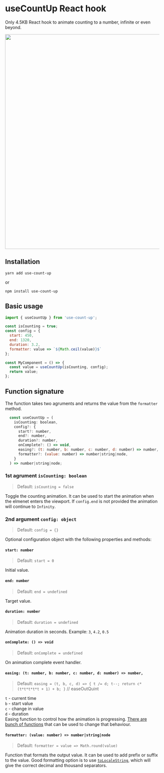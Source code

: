# useCountUp React hook
Only 4.5KB React hook to animate counting to a number, infinite or even beyond.

<img src="https://user-images.githubusercontent.com/10707142/68539807-2f77ba80-0389-11ea-978c-8955e9b8db9f.gif" width="700">

## Installation
```
yarn add use-count-up
```
or
```
npm install use-count-up
```

## Basic usage
```jsx
import { useCountUp } from 'use-count-up';

const isCounting = true;
const config = {
  start: 450,
  end: 1320,
  duration: 3.2,
  formatter: value => `${Math.ceil(value)}$`
};

const MyComponent = () => { 
  const value = useCountUp(isCounting, config);
  return value;
};
```

## Function signature
The function takes two agruments and returns the value from the `formatter` method.
```js
  const useCountUp = (
    isCounting: boolean,
    config?: {
      start?: number,
      end?: number,
      duration?: number,
      onComplete?: () => void,
      easing?: (t: number, b: number, c: number, d: number) => number,
      formatter?: (value: number) => number|string|node,
    }
  ) => number|string|node;
```
### 1st agrument `isCounting: boolean`
> Default: `isCounting = false`

Toggle the counting animation. It can be used to start the animation when the elmenet enters the viewport. If `config.end`  is not provided the animation will continue to `Infinity`.

### 2nd argument `config: object`
> Default:  `config = {}`

Optional configuration object with the following properties and methods:

#### `start: number`  
> Default:  `start = 0`

Initial value.

#### `end: number`  
> Default:  `end = undefined`

Target value.

#### `duration: number`  
> Default:  `duration = undefined`

Animation duration in seconds. Example: `3`, `4.2`, `0.5`

#### `onComplete: () => void`  
> Default:  `onComplete = undefined`

On animation complete event handler.

#### `easing: (t: number, b: number, c: number, d: number) => number,`  
> Default:  `easing = (t, b, c, d) => { t /= d; t--; return c*(t*t*t*t*t + 1) + b; }`  // easeOutQuint

`t` - current time  
`b` - start value  
`c` - change in value  
`d` - duration  
Easing function to control how the animation is progressing. [There are bunch of functions](http://www.gizma.com/easing/) that can be used to change that behaviour.

#### `formatter: (value: number) => number|string|node`  
> Default:  `formatter = value => Math.round(value)`

Function that formats the output value. It can be used to add prefix or suffix to the value. Good formatting option is to use [`toLocaleString`](https://developer.mozilla.org/en-US/docs/Web/JavaScript/Reference/Global_Objects/Number/toLocaleString), which will give the correct decimal and thousand separators.
